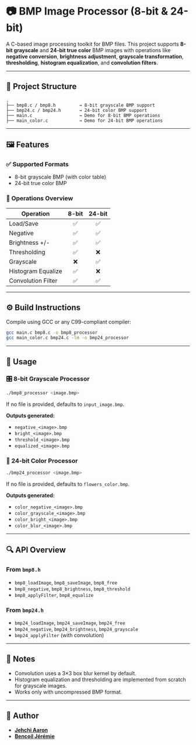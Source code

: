 
# 📷 BMP Image Processor (8-bit & 24-bit)

A C-based image processing toolkit for BMP files. This project supports **8-bit grayscale** and **24-bit true color** BMP images with operations like **negative conversion**, **brightness adjustment**, **grayscale transformation**, **thresholding**, **histogram equalization**, and **convolution filters**.

---

## 📁 Project Structure

```
.
├── bmp8.c / bmp8.h         → 8-bit grayscale BMP support
├── bmp24.c / bmp24.h       → 24-bit color BMP support
├── main.c                  → Demo for 8-bit BMP operations
├── main_color.c            → Demo for 24-bit BMP operations
```

---

## 🖼 Features

### ✅ Supported Formats
- 8-bit grayscale BMP (with color table)
- 24-bit true color BMP

### 🧰 Operations Overview

| Operation           | 8-bit | 24-bit |
|--------------------|:-----:|:------:|
| Load/Save          |   ✅   |   ✅    |
| Negative           |   ✅   |   ✅    |
| Brightness +/-     |   ✅   |   ✅    |
| Thresholding       |   ✅   |   ❌    |
| Grayscale          |   ❌   |   ✅    |
| Histogram Equalize |   ✅   |   ❌    |
| Convolution Filter |   ✅   |   ✅    |

---

## ⚙️ Build Instructions

Compile using GCC or any C99-compliant compiler:

```bash
gcc main.c bmp8.c -o bmp8_processor
gcc main_color.c bmp24.c -lm -o bmp24_processor
```

---

## 🚀 Usage

### 🎛 8-bit Grayscale Processor

```bash
./bmp8_processor <image.bmp>
```
If no file is provided, defaults to `input_image.bmp`.

**Outputs generated:**
- `negative_<image>.bmp`
- `bright_<image>.bmp`
- `threshold_<image>.bmp`
- `equalized_<image>.bmp`

### 🎨 24-bit Color Processor

```bash
./bmp24_processor <image.bmp>
```
If no file is provided, defaults to `flowers_color.bmp`.

**Outputs generated:**
- `color_negative_<image>.bmp`
- `color_grayscale_<image>.bmp`
- `color_bright_<image>.bmp`
- `color_blur_<image>.bmp`

---

## 🔍 API Overview

### From `bmp8.h`
- `bmp8_loadImage`, `bmp8_saveImage`, `bmp8_free`
- `bmp8_negative`, `bmp8_brightness`, `bmp8_threshold`
- `bmp8_applyFilter`, `bmp8_equalize`

### From `bmp24.h`
- `bmp24_loadImage`, `bmp24_saveImage`, `bmp24_free`
- `bmp24_negative`, `bmp24_brightness`, `bmp24_grayscale`
- `bmp24_applyFilter` (with convolution)

---

## 🧪 Notes

- Convolution uses a 3×3 box blur kernel by default.
- Histogram equalization and thresholding are implemented from scratch for grayscale images.
- Works only with uncompressed BMP format.

---

## 👤 Author

- **[Jehchi Aaron](https://github.com/Joeeeemamaa)**
- **[Bencoil Jérémie](https://github.com/jeremiel1110)**

